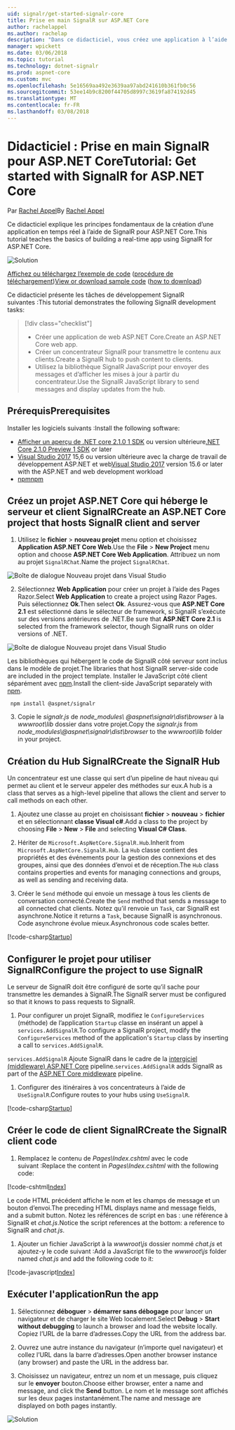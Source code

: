 ```yaml
---
uid: signalr/get-started-signalr-core
title: Prise en main SignalR sur ASP.NET Core
author: rachelappel
ms.author: rachelap
description: "Dans ce didacticiel, vous créez une application à l’aide de SignalR pour ASP.NET Core."
manager: wpickett
ms.date: 03/06/2018
ms.topic: tutorial
ms.technology: dotnet-signalr
ms.prod: aspnet-core
ms.custom: mvc
ms.openlocfilehash: 5e16569aa492e3639aa97abd241610b361fb0c56
ms.sourcegitcommit: 53ee14b9c8200f44705d8997c3619fa874192d45
ms.translationtype: MT
ms.contentlocale: fr-FR
ms.lasthandoff: 03/08/2018
---
```

# <a name="tutorial-get-started-with-signalr-for-aspnet-core"></a><span data-ttu-id="671c6-103">Didacticiel : Prise en main SignalR pour ASP.NET Core</span><span class="sxs-lookup"><span data-stu-id="671c6-103">Tutorial: Get started with SignalR for ASP.NET Core</span></span>

<span data-ttu-id="671c6-104">Par [Rachel Appel](https://twitter.com/rachelappel)</span><span class="sxs-lookup"><span data-stu-id="671c6-104">By [Rachel Appel](https://twitter.com/rachelappel)</span></span>

<span data-ttu-id="671c6-105">Ce didacticiel explique les principes fondamentaux de la création d’une application en temps réel à l’aide de SignalR pour ASP.NET Core.</span><span class="sxs-lookup"><span data-stu-id="671c6-105">This tutorial teaches the basics of building a real-time app using SignalR for ASP.NET Core.</span></span>

   ![Solution](get-started-signalr-core/_static/signalr-get-started-finished.png)

<span data-ttu-id="671c6-107">[Affichez ou téléchargez l’exemple de code](https://github.com/aspnet/Docs/tree/master/aspnetcore/signalr/get-started-signalr-core/sample/) ([procédure de téléchargement](xref:tutorials/index#how-to-download-a-sample))</span><span class="sxs-lookup"><span data-stu-id="671c6-107">[View or download sample code](https://github.com/aspnet/Docs/tree/master/aspnetcore/signalr/get-started-signalr-core/sample/) ([how to download](xref:tutorials/index#how-to-download-a-sample))</span></span>

<span data-ttu-id="671c6-108">Ce didacticiel présente les tâches de développement SignalR suivantes :</span><span class="sxs-lookup"><span data-stu-id="671c6-108">This tutorial demonstrates the following SignalR development tasks:</span></span>

> [!div class="checklist"]
> * <span data-ttu-id="671c6-109">Créer une application de web ASP.NET Core.</span><span class="sxs-lookup"><span data-stu-id="671c6-109">Create an ASP.NET Core web app.</span></span>
> * <span data-ttu-id="671c6-110">Créer un concentrateur SignalR pour transmettre le contenu aux clients.</span><span class="sxs-lookup"><span data-stu-id="671c6-110">Create a SignalR hub to push content to clients.</span></span>
> * <span data-ttu-id="671c6-111">Utilisez la bibliothèque SignalR JavaScript pour envoyer des messages et d’afficher les mises à jour à partir du concentrateur.</span><span class="sxs-lookup"><span data-stu-id="671c6-111">Use the SignalR JavaScript library to send messages and display updates from the hub.</span></span>

## <a name="prerequisites"></a><span data-ttu-id="671c6-112">Prérequis</span><span class="sxs-lookup"><span data-stu-id="671c6-112">Prerequisites</span></span>

<span data-ttu-id="671c6-113">Installer les logiciels suivants :</span><span class="sxs-lookup"><span data-stu-id="671c6-113">Install the following software:</span></span>

* <span data-ttu-id="671c6-114">[Afficher un aperçu de .NET core 2.1.0 1 SDK](https://www.microsoft.com/net/download/dotnet-core/sdk-2.1.300-preview1) ou version ultérieure</span><span class="sxs-lookup"><span data-stu-id="671c6-114">[.NET Core 2.1.0 Preview 1 SDK](https://www.microsoft.com/net/download/dotnet-core/sdk-2.1.300-preview1) or later</span></span>
* <span data-ttu-id="671c6-115">[Visual Studio 2017](https://www.visualstudio.com/downloads/) 15,6 ou version ultérieure avec la charge de travail de développement ASP.NET et web</span><span class="sxs-lookup"><span data-stu-id="671c6-115">[Visual Studio 2017](https://www.visualstudio.com/downloads/) version 15.6 or later with the ASP.NET and web development workload</span></span>
* [<span data-ttu-id="671c6-116">npm</span><span class="sxs-lookup"><span data-stu-id="671c6-116">npm</span></span>](https://www.npmjs.com/get-npm)

## <a name="create-an-aspnet-core-project-that-hosts-signalr-client-and-server"></a><span data-ttu-id="671c6-117">Créez un projet ASP.NET Core qui héberge le serveur et client SignalR</span><span class="sxs-lookup"><span data-stu-id="671c6-117">Create an ASP.NET Core project that hosts SignalR client and server</span></span>

1. <span data-ttu-id="671c6-118">Utilisez le **fichier** > **nouveau projet** menu option et choisissez **Application ASP.NET Core Web**.</span><span class="sxs-lookup"><span data-stu-id="671c6-118">Use the **File** > **New Project** menu option and choose **ASP.NET Core Web Application**.</span></span> <span data-ttu-id="671c6-119">Attribuez un nom au projet `SignalRChat`.</span><span class="sxs-lookup"><span data-stu-id="671c6-119">Name the project `SignalRChat`.</span></span>

  ![Boîte de dialogue Nouveau projet dans Visual Studio](get-started-signalr-core/_static/signalr-new-project-dialog.png)

2. <span data-ttu-id="671c6-121">Sélectionnez **Web Application** pour créer un projet à l’aide des Pages Razor.</span><span class="sxs-lookup"><span data-stu-id="671c6-121">Select **Web Application** to create a project using Razor Pages.</span></span> <span data-ttu-id="671c6-122">Puis sélectionnez **Ok**.</span><span class="sxs-lookup"><span data-stu-id="671c6-122">Then select **Ok**.</span></span> <span data-ttu-id="671c6-123">Assurez-vous que **ASP.NET Core 2.1** est sélectionné dans le sélecteur de framework, si SignalR s’exécute sur des versions antérieures de .NET.</span><span class="sxs-lookup"><span data-stu-id="671c6-123">Be sure that **ASP.NET Core 2.1** is selected from the framework selector, though SignalR runs on older versions of .NET.</span></span>

  ![Boîte de dialogue Nouveau projet dans Visual Studio](get-started-signalr-core/_static/signalr-new-project-choose-type.png)

  <span data-ttu-id="671c6-125">Les bibliothèques qui hébergent le code de SignalR côté serveur sont inclus dans le modèle de projet.</span><span class="sxs-lookup"><span data-stu-id="671c6-125">The libraries that host SignalR server-side code are included in the project template.</span></span> <span data-ttu-id="671c6-126">Installer le JavaScript côté client séparément avec [npm](https://www.npmjs.com/).</span><span class="sxs-lookup"><span data-stu-id="671c6-126">Install the client-side JavaScript separately with [npm](https://www.npmjs.com/).</span></span>

  ```console
   npm install @aspnet/signalr
  ```

3. <span data-ttu-id="671c6-127">Copie le *signalr.js* de *node_modules\\ @aspnet\signalr\dist\browser*  à la *wwwroot\lib* dossier dans votre projet.</span><span class="sxs-lookup"><span data-stu-id="671c6-127">Copy the *signalr.js* from *node_modules\\@aspnet\signalr\dist\browser* to the *wwwroot\lib* folder in your project.</span></span>

## <a name="create-the-signalr-hub"></a><span data-ttu-id="671c6-128">Création du Hub SignalR</span><span class="sxs-lookup"><span data-stu-id="671c6-128">Create the SignalR Hub</span></span>

<span data-ttu-id="671c6-129">Un concentrateur est une classe qui sert d’un pipeline de haut niveau qui permet au client et le serveur appeler des méthodes sur eux.</span><span class="sxs-lookup"><span data-stu-id="671c6-129">A hub is a class that serves as a high-level pipeline that allows the client and server to call methods on each other.</span></span>

1. <span data-ttu-id="671c6-130">Ajoutez une classe au projet en choisissant **fichier** > **nouveau** > **fichier** et en sélectionnant **classe Visual c#**.</span><span class="sxs-lookup"><span data-stu-id="671c6-130">Add a class to the project by choosing **File** > **New** > **File** and selecting **Visual C# Class**.</span></span> 

1. <span data-ttu-id="671c6-131">Hériter de `Microsoft.AspNetCore.SignalR.Hub`.</span><span class="sxs-lookup"><span data-stu-id="671c6-131">Inherit from `Microsoft.AspNetCore.SignalR.Hub`.</span></span> <span data-ttu-id="671c6-132">La `Hub` classe contient des propriétés et des événements pour la gestion des connexions et des groupes, ainsi que des données d’envoi et de réception.</span><span class="sxs-lookup"><span data-stu-id="671c6-132">The `Hub` class contains properties and events for managing connections and groups, as well as sending and receiving data.</span></span>

1. <span data-ttu-id="671c6-133">Créer le `Send` méthode qui envoie un message à tous les clients de conversation connecté.</span><span class="sxs-lookup"><span data-stu-id="671c6-133">Create the `Send` method that sends a message to all connected chat clients.</span></span> <span data-ttu-id="671c6-134">Notez qu’il renvoie un `Task`, car SignalR est asynchrone.</span><span class="sxs-lookup"><span data-stu-id="671c6-134">Notice it returns a `Task`, because SignalR is asynchronous.</span></span> <span data-ttu-id="671c6-135">Code asynchrone évolue mieux.</span><span class="sxs-lookup"><span data-stu-id="671c6-135">Asynchronous code scales better.</span></span>

  [!code-csharp[Startup](get-started-signalr-core/sample/Hubs/ChatHub.cs?range=7-14)]

## <a name="configure-the-project-to-use-signalr"></a><span data-ttu-id="671c6-136">Configurer le projet pour utiliser SignalR</span><span class="sxs-lookup"><span data-stu-id="671c6-136">Configure the project to use SignalR</span></span>

<span data-ttu-id="671c6-137">Le serveur de SignalR doit être configuré de sorte qu’il sache pour transmettre les demandes à SignalR.</span><span class="sxs-lookup"><span data-stu-id="671c6-137">The SignalR server must be configured so that it knows to pass requests to SignalR.</span></span>

1. <span data-ttu-id="671c6-138">Pour configurer un projet SignalR, modifiez le `ConfigureServices` (méthode) de l’application `Startup` classe en insérant un appel à `services.AddSignalR`.</span><span class="sxs-lookup"><span data-stu-id="671c6-138">To configure a SignalR project, modify the `ConfigureServices` method of the application's `Startup` class by inserting a call to `services.AddSignalR`.</span></span>

  <span data-ttu-id="671c6-139">`services.AddSignalR` Ajoute SignalR dans le cadre de la [intergiciel (middleware) ASP.NET Core](xref:fundamentals/middleware/index) pipeline.</span><span class="sxs-lookup"><span data-stu-id="671c6-139">`services.AddSignalR` adds SignalR as part of the [ASP.NET Core middleware](xref:fundamentals/middleware/index) pipeline.</span></span>

1. <span data-ttu-id="671c6-140">Configurer des itinéraires à vos concentrateurs à l’aide de `UseSignalR`.</span><span class="sxs-lookup"><span data-stu-id="671c6-140">Configure routes to your hubs using `UseSignalR`.</span></span>

  [!code-csharp[Startup](get-started-signalr-core/sample/Startup.cs?highlight=22,40-43)]

## <a name="create-the-signalr-client-code"></a><span data-ttu-id="671c6-141">Créer le code de client SignalR</span><span class="sxs-lookup"><span data-stu-id="671c6-141">Create the SignalR client code</span></span>

1. <span data-ttu-id="671c6-142">Remplacez le contenu de *Pages\Index.cshtml* avec le code suivant :</span><span class="sxs-lookup"><span data-stu-id="671c6-142">Replace the content in *Pages\Index.cshtml* with the following code:</span></span>

  [!code-cshtml[Index](get-started-signalr-core/sample/Pages/Index.cshtml)]

  <span data-ttu-id="671c6-143">Le code HTML précédent affiche le nom et les champs de message et un bouton d’envoi.</span><span class="sxs-lookup"><span data-stu-id="671c6-143">The preceding HTML displays name and message fields, and a submit button.</span></span> <span data-ttu-id="671c6-144">Notez les références de script en bas : une référence à SignalR et *chat.js*.</span><span class="sxs-lookup"><span data-stu-id="671c6-144">Notice the script references at the bottom: a reference to SignalR and *chat.js*.</span></span>

1. <span data-ttu-id="671c6-145">Ajouter un fichier JavaScript à la *wwwroot\js* dossier nommé *chat.js* et ajoutez-y le code suivant :</span><span class="sxs-lookup"><span data-stu-id="671c6-145">Add a JavaScript file to the *wwwroot\js* folder named *chat.js* and add the following code to it:</span></span>

  [!code-javascript[Index](get-started-signalr-core/sample/wwwroot/js/chat.js)]

## <a name="run-the-app"></a><span data-ttu-id="671c6-146">Exécuter l'application</span><span class="sxs-lookup"><span data-stu-id="671c6-146">Run the app</span></span>

1. <span data-ttu-id="671c6-147">Sélectionnez **déboguer** > **démarrer sans débogage** pour lancer un navigateur et de charger le site Web localement.</span><span class="sxs-lookup"><span data-stu-id="671c6-147">Select **Debug** > **Start without debugging** to launch a browser and load the website locally.</span></span> <span data-ttu-id="671c6-148">Copiez l’URL de la barre d’adresses.</span><span class="sxs-lookup"><span data-stu-id="671c6-148">Copy the URL from the address bar.</span></span>

1. <span data-ttu-id="671c6-149">Ouvrez une autre instance du navigateur (n’importe quel navigateur) et collez l’URL dans la barre d’adresses.</span><span class="sxs-lookup"><span data-stu-id="671c6-149">Open another browser instance (any browser) and paste the URL in the address bar.</span></span>

1. <span data-ttu-id="671c6-150">Choisissez un navigateur, entrez un nom et un message, puis cliquez sur le **envoyer** bouton.</span><span class="sxs-lookup"><span data-stu-id="671c6-150">Choose either browser, enter a name and message, and click the **Send** button.</span></span> <span data-ttu-id="671c6-151">Le nom et le message sont affichés sur les deux pages instantanément.</span><span class="sxs-lookup"><span data-stu-id="671c6-151">The name and message are displayed on both pages instantly.</span></span>

  ![Solution](get-started-signalr-core/_static/signalr-get-started-finished.png)
